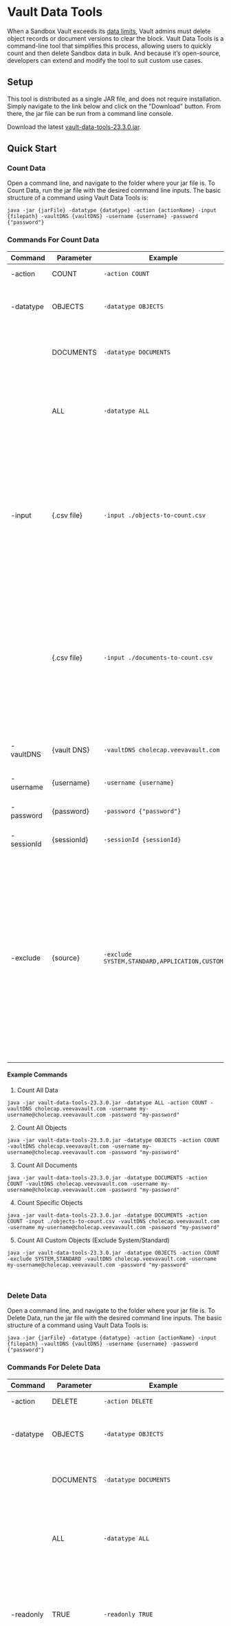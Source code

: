 # Vault Data Tools

When a Sandbox Vault exceeds its <a href="https://platform.veevavault.help/en/gr/48988/#sandbox-sizes--limits">data limits</a>, Vault admins must delete object records or document versions to clear the block. Vault Data Tools is a command-line tool that simplifies this process, allowing users to quickly count and then delete Sandbox data in bulk. And because it’s open-source, developers can extend and modify the tool to suit custom use cases.

## Setup

This tool is distributed as a single JAR file, and does not require installation. Simply navigate to the link below and
click on the "Download" button. From there, the jar file can be run from a command line console.

Download the
latest <a href="https://github.com/veeva/Vault-Data-Tools/blob/main/vault-data-tools-23.3.0.jar">
vault-data-tools-23.3.0.jar</a>.

## Quick Start

### Count Data

Open a command line, and navigate to the folder where your jar file is. To Count Data, run the jar file with the desired
command line inputs. The basic structure of a command using Vault Data Tools is:

```
java -jar {jarFile} -datatype {datatype} -action {actionName} -input {filepath} -vaultDNS {vaultDNS} -username {username} -password {"password"}
```

### Commands For Count Data

| Command    | Parameter   | Example                                 | Description                                                                                                                                                                                                                                                                                                                          |
|------------|-------------|-----------------------------------------|--------------------------------------------------------------------------------------------------------------------------------------------------------------------------------------------------------------------------------------------------------------------------------------------------------------------------------------|
| -action    | COUNT       | ```-action COUNT```                     | Set the tool to count data                                                                                                                                                                                                                                                                                                           |
| -datatype  | OBJECTS     | ```-datatype OBJECTS```                 | Used to count all object record data in the specified Vault                                                                                                                                                                                                                                                                          |
|            | DOCUMENTS   | ```-datatype DOCUMENTS```               | Used to count all documents in the specified Vault                                                                                                                                                                                                                                                                                   |
|            | ALL         | ```-datatype ALL```                     | Used to count all data (object records and documents) from a specified Vault                                                                                                                                                                                                                                                         |
| -input     | {.csv file} | ```-input ./objects-to-count.csv```     | Optional path to location of input file containing a list of specific objects to count when using the ```-datatype OBJECTS``` command. Find an example input file here: <a href="https://gitlab.veevadev.com/veevavaultdevsupport/vault-data-tools/-/blob/main/objects-to-count.csv">objects-to-count.csv</a>                        |
|            | {.csv file} | ```-input ./documents-to-count.csv```   | Optional path to location of input file containing a list of specific document types to count when using the ```-datatype DOCUMENTS``` command. Find an example input file here: <a href="https://gitlab.veevadev.com/veevavaultdevsupport/vault-data-tools/-/blob/main/document-types-to-count.csv">document-types-to-count.csv</a> |
| -vaultDNS  | {vault DNS} | ```-vaultDNS cholecap.veevavault.com``` | Vault DNS to count data from (must be a Sandbox)                                                                                                                                                                                                                                                                                     |
| -username  | {username}  | ```-username {username}```              | For Authenticating to a Vault                                                                                                                                                                                                                                                                                                        |
| -password  | {password}  | ```-password {"password"}```            | For Authenticating to a Vault                                                                                                                                                                                                                                                                                                        |
| -sessionId | {sessionId} | ```-sessionId {sessionId}```            | For Authenticating to a Vault                                                                                                                                                                                                                                                                                                        |
| -exclude   | {source}    | ```-exclude SYSTEM,STANDARD,APPLICATION,CUSTOM```   | Optional comma-delimited list to exclude System, Standard, Application, or Custom Objects from being counted when using ```-datatype OBJECTS```. Expected values: SYSTEM, STANDARD, APPLICATION, OR CUSTOM (must be a comma-delimited-list without spaces).                                                                                                    |

#### Example Commands

1. Count All Data

```
java -jar vault-data-tools-23.3.0.jar -datatype ALL -action COUNT -vaultDNS cholecap.veevavault.com -username my-username@cholecap.veevavault.com -password "my-password"
```

2. Count All Objects

```
java -jar vault-data-tools-23.3.0.jar -datatype OBJECTS -action COUNT -vaultDNS cholecap.veevavault.com -username my-username@cholecap.veevavault.com -password "my-password"
```

3. Count All Documents

```
java -jar vault-data-tools-23.3.0.jar -datatype DOCUMENTS -action COUNT -vaultDNS cholecap.veevavault.com -username my-username@cholecap.veevavault.com -password "my-password"
```

4. Count Specific Objects

```
java -jar vault-data-tools-23.3.0.jar -datatype DOCUMENTS -action COUNT -input ./objects-to-count.csv -vaultDNS cholecap.veevavault.com -username my-username@cholecap.veevavault.com -password "my-password"
```

5. Count All Custom Objects (Exclude System/Standard)

```
java -jar vault-data-tools-23.3.0.jar -datatype OBJECTS -action COUNT -exclude SYSTEM,STANDARD -vaultDNS cholecap.veevavault.com -username my-username@cholecap.veevavault.com -password "my-password"
```

<br />

### Delete Data

Open a command line, and navigate to the folder where your jar file is. To Delete Data, run the jar file with the
desired command line inputs. The basic structure of a command using Vault Data Tools is:

```
java -jar {jarFile} -datatype {datatype} -action {actionName} -input {filepath} -vaultDNS {vaultDNS} -username {username} -password {"password"}
```

### Commands For Delete Data

| Command    | Parameter   | Example                                 | Description                                                                                                                                                                                                                                                                                                                                                                                                                                                                                                                                     |
|------------|-------------|-----------------------------------------|-------------------------------------------------------------------------------------------------------------------------------------------------------------------------------------------------------------------------------------------------------------------------------------------------------------------------------------------------------------------------------------------------------------------------------------------------------------------------------------------------------------------------------------------------|
| -action    | DELETE      | ```-action DELETE```                    | Set the tool to delete data                                                                                                                                                                                                                                                                                                                                                                                                                                                                                                                     |
| -datatype  | OBJECTS     | ```-datatype OBJECTS```                 | Used to delete all object record data in the specified Vault                                                                                                                                                                                                                                                                                                                                                                                                                                                                                    |
|            | DOCUMENTS   | ```-datatype DOCUMENTS```               | Used to delete all documents in the specified Vault                                                                                                                                                                                                                                                                                                                                                                                                                                                                                             |
|            | ALL         | ```-datatype ALL```                     | Used to delete all data (object records and documents) from a specified Vault                                                                                                                                                                                                                                                                                                                                                                                                                                                                   |
| -readonly  | TRUE        | ```-readonly TRUE```                    | Read-only mode writes the data that would be deleted given the current inputs to CSV. No data is deleted.                                                                                                                                                                                                                                                                                                                                                                                                                                       |
| -input     | {.csv file} | ```-input ./objects-to-delete.csv```    | Optional path to location of input file containing a list of specific objects to delete when using the ```-datatype OBJECTS``` command. Find an example input file here: <a href="https://gitlab.veevadev.com/veevavaultdevsupport/vault-data-tools/-/blob/main/objects-to-delete.csv">objects-to-delete.csv</a>. To delete all records for a specific object, provide the object name in the first column. To optionally delete only specific records within that object, provide a unique idParam and idParamValue to identify those records. |
|            | {.csv file} | ```-input ./documents-to-delete.csv```  | Optional path to location of input file containing a list of specific document types to delete when using the ```-datatype DOCUMENTS``` command. Find an example input file here: <a href="https://gitlab.veevadev.com/veevavaultdevsupport/vault-data-tools/-/blob/main/document-types-to-delete.csv">document-types-to-delete.csv</a>                                                                                                                                                                                                         |
| -vaultDNS  | {vault DNS} | ```-vaultDNS cholecap.veevavault.com``` | Vault DNS to delete data from (must be a Sandbox)                                                                                                                                                                                                                                                                                                                                                                                                                                                                                               |
| -username  | {username}  | ```-username {username}```              | For Authenticating to a Vault                                                                                                                                                                                                                                                                                                                                                                                                                                                                                                                   |
| -password  | {password}  | ```-password "{password}"```            | For Authenticating to a Vault                                                                                                                                                                                                                                                                                                                                                                                                                                                                                                                   |
| -sessionId | {sessionId} | ```-sessionId {sessionId}```            | For Authenticating to a Vault                                                                                                                                                                                                                                                                                                                                                                                                                                                                                                                   |
| -exclude   | {source}    | ```-exclude SYSTEM,STANDARD,APPLICATION,CUSTOM```   | Optional comma-delimited list to exclude System, Standard, Application, or Custom Objects from being deleted when using ```-datatype OBJECTS```. Expected values: SYSTEM, STANDARD, APPLICATION, OR CUSTOM (must be a comma-delimited-list without spaces).                                                                                                                                                                                                                                                                                                               |                                                                                                                                                                                                                                                                                                                                                                                                                                       |

<br />

#### Example Commands

1. Delete All Data

```
java -jar vault-data-tools-23.3.0.jar -datatype ALL -action DELETE -vaultDNS cholecap.veevavault.com -username my-username@cholecap.veevavault.com -password "my-password"
```

2. Delete All Objects

```
java -jar vault-data-tools-23.3.0.jar -datatype OBJECTS -action DELETE -vaultDNS cholecap.veevavault.com -username my-username@cholecap.veevavault.com -password "my-password"
```

3. Delete All Documents

```
java -jar vault-data-tools-23.3.0.jar -datatype DOCUMENTS -action DELETE -vaultDNS cholecap.veevavault.com -username my-username@cholecap.veevavault.com -password "my-password"
```

4. Delete Specific Objects

```
java -jar vault-data-tools-23.3.0.jar -datatype OBJECTS -action DELETE -input ./objects-to-delete.csv -vaultDNS cholecap.veevavault.com -username my-username@cholecap.veevavault.com -password "my-password"
```

5. Delete Specific Document Types

```
java -jar vault-data-tools-23.3.0.jar -datatype DOCUMENTS -action DELETE -input ./documents-to-delete.csv -vaultDNS cholecap.veevavault.com -username my-username@cholecap.veevavault.com -password "my-password"
```

6. Delete All Custom Objects (Exclude System/Standard)

```
java -jar vault-data-tools-23.3.0.jar -datatype OBJECTS -action DELETE -exclude SYSTEM,STANDARD -vaultDNS cholecap.veevavault.com -username my-username@cholecap.veevavault.com -password "my-password"
```

7. Read Only Mode

```
java -jar vault-data-tools-23.3.0.jar -datatype ALL -action DELETE -readonly TRUE -vaultDNS cholecap.veevavault.com -username my-username@cholecap.veevavault.com -password "my-password"
```
